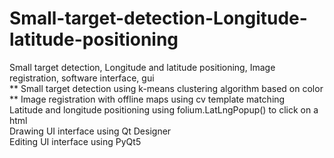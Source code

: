 # Small-target-detection-Longitude-latitude-positioning
Small target detection,  Longitude and latitude positioning,  Image registration,  software interface, gui  
** Small target detection using k-means clustering algorithm based on color  **
Image registration with offline maps using cv template matching  
Latitude and longitude positioning using folium.LatLngPopup() to click on a html  
Drawing UI interface using Qt Designer  
Editing UI interface using PyQt5  
